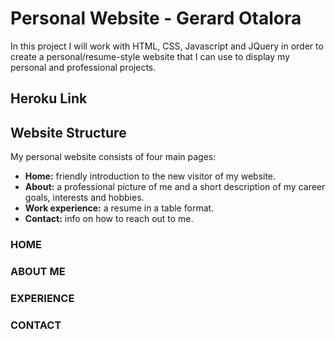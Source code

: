 # Personal Website - Gerard Otalora

In this project I will work with HTML, CSS, Javascript and JQuery in order
to create a personal/resume-style website that I can use to display my personal
and professional projects.

## Heroku Link

## Website Structure

My personal website consists of four main pages:
- **Home:** friendly introduction to the new visitor of my website.
- **About:** a professional picture of me and a short description of
my career goals, interests and hobbies.
- **Work experience:** a resume in a table format.
- **Contact:** info on how to reach out to me.

### HOME

### ABOUT ME

### EXPERIENCE

### CONTACT
